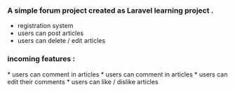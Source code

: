 <h3>  A simple forum project created as Laravel learning project .</h3>

* registration system
* users can post articles
* users can delete / edit articles
  
<h3> incoming features : </h3>
* users can comment in articles
* users can comment in articles
* users can edit their comments
* users can like / dislike articles
